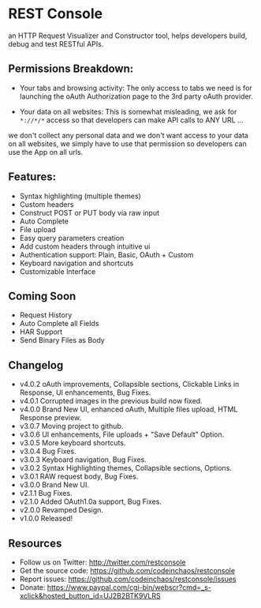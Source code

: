 # REST Console

an HTTP Request Visualizer and Constructor tool, helps developers build, debug and test RESTful APIs.

## Permissions Breakdown:

* Your tabs and browsing activity: The only access to tabs we need is for launching the oAuth Authorization page to the 3rd party oAuth provider.

* Your data on all websites: This is somewhat misleading, we ask for `*://*/*` access so that developers can make API calls to ANY URL ...

we don't collect any personal data and we don't want access to your data on all websites, we simply have to use that permission so developers can use the App on all urls.


## Features:
* Syntax highlighting (multiple themes)
* Custom headers
* Construct POST or PUT body via raw input
* Auto Complete
* File upload
* Easy query parameters creation
* Add custom headers through intuitive ui
* Authentication support: Plain, Basic, OAuth + Custom
* Keyboard navigation and shortcuts
* Customizable Interface

## Coming Soon

* Request History
* Auto Complete all Fields
* HAR Support
* Send Binary Files as Body

## Changelog
* v4.0.2 oAuth improvements, Collapsible sections, Clickable Links in Response, UI enhancements, Bug Fixes.
* v4.0.1 Corrupted images in the previous build now fixed.
* v4.0.0 Brand New UI, enhanced oAuth, Multiple files upload, HTML Response preview.
* v3.0.7 Moving project to github.
* v3.0.6 UI enhancements, File uploads + "Save Default" Option.
* v3.0.5 More keyboard shortcuts.
* v3.0.4 Bug Fixes.
* v3.0.3 Keyboard navigation, Bug Fixes.
* v3.0.2 Syntax Highlighting themes, Collapsible sections, Options.
* v3.0.1 RAW request body, Bug Fixes.
* v3.0.0 Brand New UI.
* v2.1.1 Bug Fixes.
* v2.1.0 Added OAuth1.0a support, Bug Fixes.
* v2.0.0 Revamped Design.
* v1.0.0 Released!

## Resources

* Follow us on Twitter: http://twitter.com/restconsole
* Get the source code: https://github.com/codeinchaos/restconsole
* Report issues: https://github.com/codeinchaos/restconsole/issues
* Donate: https://www.paypal.com/cgi-bin/webscr?cmd=_s-xclick&hosted_button_id=UJ2B2BTK9VLRS
